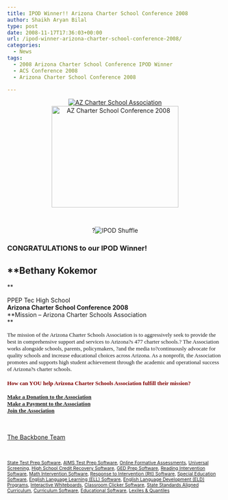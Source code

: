 ```yaml
---
title: IPOD Winner!! Arizona Charter School Conference 2008
author: Shaikh Aryan Bilal
type: post
date: 2008-11-17T17:36:03+00:00
url: /ipod-winner-arizona-charter-school-conference-2008/
categories:
  - News
tags:
  - 2008 Arizona Charter School Conference IPOD Winner
  - ACS Conference 2008
  - Arizona Charter School Conference 2008

---
```

<p class="entry" align="center">
  <a href="http://www.azcharters.org/" target="_blank" title="AZ Charter School Association" rel="noopener"><img src="http://www.backbonecommunications.com/wp-content/uploads/az-charter-school-association.png" alt="AZ Charter School Association" /></a><a href="http://www.azcharters.org/pages/conference-information-2008" target="_blank" title="AZ Charter School Conference 2008" rel="noopener"><img loading="lazy" src="http://www.backbonecommunications.com/wp-content/uploads/2008-charter-school-conference.png" alt="AZ Charter School Conference 2008" height="237" width="296" /></a>
</p>

<p class="entry" align="center">
  &nbsp;
</p>

<p class="entry" align="center">
  ?<img src="http://www.backbonecommunications.com/wp-content/uploads/ipod-shuffle.png" alt="IPOD Shuffle" />
</p>

### CONGRATULATIONS to our IPOD Winner!

## **Bethany Kokemor  
** 

PPEP Tec High School  
**Arizona Charter School Conference 2008**  
**Mission &#8211; Arizona Charter Schools Association  
** 

<p style="margin: 0in 0in 0pt; text-align: left">
  <span style="font-size: small"><span style="font-family: Verdana">The mission of the Arizona Charter Schools Association is to aggressively seek to provide the best in comprehensive support and services to Arizona?s 477 charter schools.? The Association works alongside schools, parents, policymakers, ?and the media to?continuously advocate for quality schools and increase educational choices across Arizona. As a nonprofit, the Association promotes and supports high student achievement through the academic and operational success of Arizona?s charter schools.</span><strong><span style="font-family: Verdana"><br /> </span></strong></span><span style="font-size: larger"><span style="color: #800000"><strong><span style="font-family: Verdana"></span></strong></span></span><br /> <span style="font-size: small"><span style="color: #800000"><strong><span style="font-family: Verdana">How can YOU help Arizona Charter Schools Association fulfill their mission?<br /> </span></strong></span><br /> </span><strong><span style="color: #000000"><span style="font-family: Verdana"><a href="http://www.azcharters.org/pages/make-a-donation"><span style="font-size: small">Make a Donation to the Association</span></a><span style="font-size: small"><br /> </span><a href="http://www.azcharters.org/pages/make-a-payment"><span style="font-size: small">Make a Payment to the Association</span></a><span style="font-size: small"><br /> </span><a href="http://www.azcharters.org/pages/become-a-member"><span style="font-size: small">Join the Association</span></a></span></span></strong>
</p>

<p class="border">
  &nbsp;
</p>

[The Backbone Team][1]

<p class="border">
  &nbsp;
</p>

<span style="font-size: 8pt"><a href="http://www.backbonecommunications.com/default-category/state-test-prep-software" title="State Test Prep">State Test Prep Software</a>, <a href="http://www.backbonecommunications.com/default-category/aims-test-prep-software" title="AIMS Test Prep">AIMS Test Prep Software</a>, <a href="http://www.backbonecommunications.com/default-category/online-formative-assessments" title="Online Formative Assessment">Online Formative Assessments</a>, <a href="http://www.backbonecommunications.com/default-category/universal-screening" title="Universal Screening">Universal Screening</a>, <a href="http://www.backbonecommunications.com/default-category/high-school-credit-recovery-software" title="High School Credit Recovery Software">High School Credit Recovery Software</a>, <a href="http://www.backbonecommunications.com/default-category/ged-prep-software/" title="GED Prep Software">GED Prep Software</a>, <a href="http://www.backbonecommunications.com/default-category/reading-intervention-software" title="Reading Intervention Software">Reading Intervention Software</a>, <a href="http://www.backbonecommunications.com/default-category/math-intervention-software" title="Math Intervention Software">Math Intervention Software</a>, <a href="http://www.backbonecommunications.com/reading-math-intervention/rti-response-to-intervention/" title="Response to Intervention (RTI) Software">Response to Intervention (RtI) Software</a>, <a href="http://www.backbonecommunications.com/default-category/special-education-software" title="Special Education Software">Special Education Software</a>, <a href="http://www.backbonecommunications.com/default-category/english-language-learning-ell-software" title="English Language Learning (ELL) Software">English Language Learning (ELL) Software</a>, <a href="http://www.backbonecommunications.com/default-category/english-language-development-eld-programs/" title="English Language Development (ELD) Programs">English Language Development (ELD) Programs</a>, <a href="http://www.backbonecommunications.com/default-category/interactive-whiteboards" title="Interactive Whiteboard Alternative">Interactive Whiteboards</a>, <a href="http://www.backbonecommunications.com/default-category/classroom-clicker-software" title="Classroom Clicker Software">Classroom Clicker Software</a>, <a href="http://www.backbonecommunications.com/default-category/state-standards-aligned-curriculum" title="Standards Aligned Curriculum">State Standards Aligned Curriculum</a>, <a href="http://www.backbonecommunications.com/default-category/curriculum-software/" title="Curriculum Software">Curriculum Software</a>, <a href="http://www.backbonecommunications.com/default-category/educational-software/" title="Educational Software">Educational Software</a>, <a href="http://www.backbonecommunications.com/default-category/lexiles-quantiles/" title="Lexiles & Quantiles">Lexiles & Quantiles</a></span>

 [1]: http://www.backbonecommunications.com/about-us